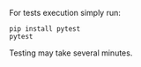 For tests execution simply run: 
```
pip install pytest 
pytest
```
Testing may take several minutes.